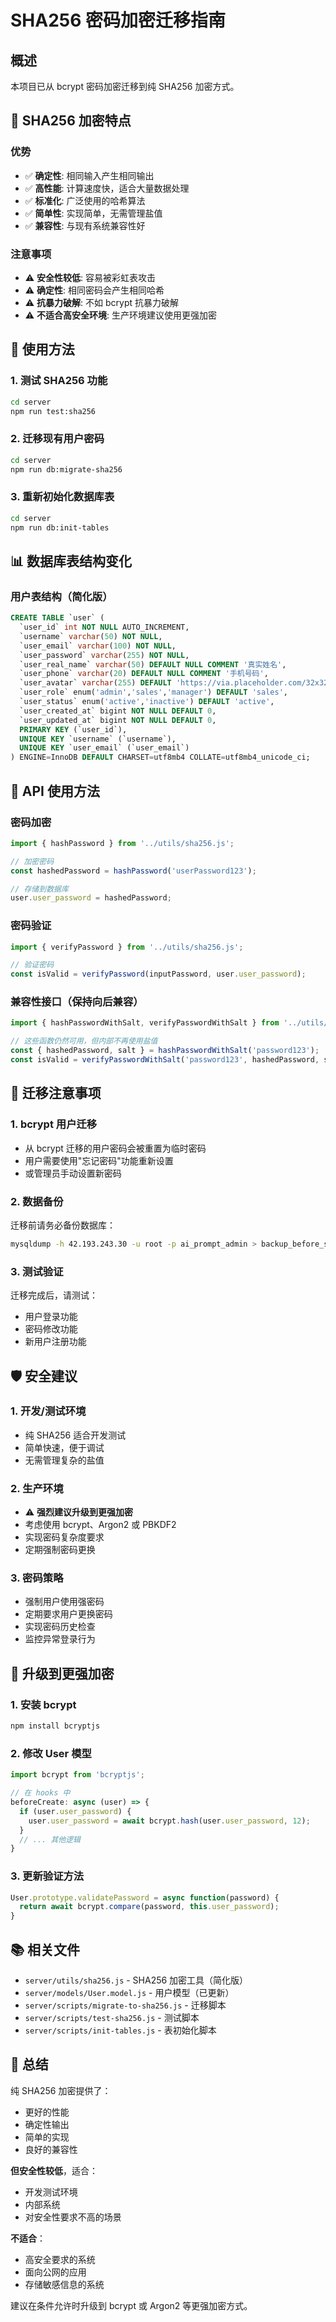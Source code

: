 # SHA256 密码加密迁移指南

## 概述
本项目已从 bcrypt 密码加密迁移到纯 SHA256 加密方式。

## 🔐 SHA256 加密特点

### 优势
- ✅ **确定性**: 相同输入产生相同输出
- ✅ **高性能**: 计算速度快，适合大量数据处理
- ✅ **标准化**: 广泛使用的哈希算法
- ✅ **简单性**: 实现简单，无需管理盐值
- ✅ **兼容性**: 与现有系统兼容性好

### 注意事项
- ⚠️ **安全性较低**: 容易被彩虹表攻击
- ⚠️ **确定性**: 相同密码会产生相同哈希
- ⚠️ **抗暴力破解**: 不如 bcrypt 抗暴力破解
- ⚠️ **不适合高安全环境**: 生产环境建议使用更强加密

## 🚀 使用方法

### 1. 测试 SHA256 功能
```bash
cd server
npm run test:sha256
```

### 2. 迁移现有用户密码
```bash
cd server
npm run db:migrate-sha256
```

### 3. 重新初始化数据库表
```bash
cd server
npm run db:init-tables
```

## 📊 数据库表结构变化

### 用户表结构（简化版）
```sql
CREATE TABLE `user` (
  `user_id` int NOT NULL AUTO_INCREMENT,
  `username` varchar(50) NOT NULL,
  `user_email` varchar(100) NOT NULL,
  `user_password` varchar(255) NOT NULL,
  `user_real_name` varchar(50) DEFAULT NULL COMMENT '真实姓名',
  `user_phone` varchar(20) DEFAULT NULL COMMENT '手机号码',
  `user_avatar` varchar(255) DEFAULT 'https://via.placeholder.com/32x32/1890ff/ffffff?text=U',
  `user_role` enum('admin','sales','manager') DEFAULT 'sales',
  `user_status` enum('active','inactive') DEFAULT 'active',
  `user_created_at` bigint NOT NULL DEFAULT 0,
  `user_updated_at` bigint NOT NULL DEFAULT 0,
  PRIMARY KEY (`user_id`),
  UNIQUE KEY `username` (`username`),
  UNIQUE KEY `user_email` (`user_email`)
) ENGINE=InnoDB DEFAULT CHARSET=utf8mb4 COLLATE=utf8mb4_unicode_ci;
```

## 🔧 API 使用方法

### 密码加密
```javascript
import { hashPassword } from '../utils/sha256.js';

// 加密密码
const hashedPassword = hashPassword('userPassword123');

// 存储到数据库
user.user_password = hashedPassword;
```

### 密码验证
```javascript
import { verifyPassword } from '../utils/sha256.js';

// 验证密码
const isValid = verifyPassword(inputPassword, user.user_password);
```

### 兼容性接口（保持向后兼容）
```javascript
import { hashPasswordWithSalt, verifyPasswordWithSalt } from '../utils/sha256.js';

// 这些函数仍然可用，但内部不再使用盐值
const { hashedPassword, salt } = hashPasswordWithSalt('password123');
const isValid = verifyPasswordWithSalt('password123', hashedPassword, salt);
```

## 📝 迁移注意事项

### 1. bcrypt 用户迁移
- 从 bcrypt 迁移的用户密码会被重置为临时密码
- 用户需要使用"忘记密码"功能重新设置
- 或管理员手动设置新密码

### 2. 数据备份
迁移前请务必备份数据库：
```bash
mysqldump -h 42.193.243.30 -u root -p ai_prompt_admin > backup_before_sha256.sql
```

### 3. 测试验证
迁移完成后，请测试：
- 用户登录功能
- 密码修改功能
- 新用户注册功能

## 🛡️ 安全建议

### 1. 开发/测试环境
- 纯 SHA256 适合开发测试
- 简单快速，便于调试
- 无需管理复杂的盐值

### 2. 生产环境
- ⚠️ **强烈建议升级到更强加密**
- 考虑使用 bcrypt、Argon2 或 PBKDF2
- 实现密码复杂度要求
- 定期强制密码更换

### 3. 密码策略
- 强制用户使用强密码
- 定期要求用户更换密码
- 实现密码历史检查
- 监控异常登录行为

## 🔄 升级到更强加密

### 1. 安装 bcrypt
```bash
npm install bcryptjs
```

### 2. 修改 User 模型
```javascript
import bcrypt from 'bcryptjs';

// 在 hooks 中
beforeCreate: async (user) => {
  if (user.user_password) {
    user.user_password = await bcrypt.hash(user.user_password, 12);
  }
  // ... 其他逻辑
}
```

### 3. 更新验证方法
```javascript
User.prototype.validatePassword = async function(password) {
  return await bcrypt.compare(password, this.user_password);
}
```

## 📚 相关文件

- `server/utils/sha256.js` - SHA256 加密工具（简化版）
- `server/models/User.model.js` - 用户模型（已更新）
- `server/scripts/migrate-to-sha256.js` - 迁移脚本
- `server/scripts/test-sha256.js` - 测试脚本
- `server/scripts/init-tables.js` - 表初始化脚本

## 🎯 总结

纯 SHA256 加密提供了：
- 更好的性能
- 确定性输出
- 简单的实现
- 良好的兼容性

**但安全性较低**，适合：
- 开发测试环境
- 内部系统
- 对安全性要求不高的场景

**不适合**：
- 高安全要求的系统
- 面向公网的应用
- 存储敏感信息的系统

建议在条件允许时升级到 bcrypt 或 Argon2 等更强加密方式。

